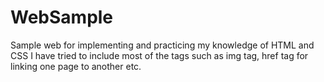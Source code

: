 # WebSample
Sample web for implementing and practicing my knowledge of HTML and CSS
I have tried to include most of the tags such as img tag, href tag for linking one page to another etc.
